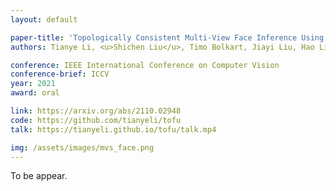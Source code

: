 ```yaml
---
layout: default

paper-title: 'Topologically Consistent Multi-View Face Inference Using Volumetric Sampling'
authors: Tianye Li, <u>Shichen Liu</u>, Timo Bolkart, Jiayi Liu, Hao Li, Yajie Zhao

conference: IEEE International Conference on Computer Vision
conference-brief: ICCV
year: 2021
award: oral

link: https://arxiv.org/abs/2110.02948
code: https://github.com/tianyeli/tofu
talk: https://tianyeli.github.io/tofu/talk.mp4

img: /assets/images/mvs_face.png
---
```


To be appear.
